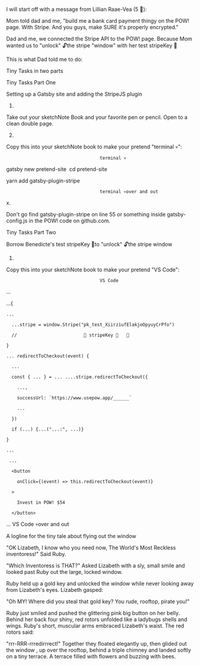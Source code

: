 I will start off with a message from Lillian Raae-Vea (5 🦄):

Mom told dad and me, "build me a bank card payment thingy on the POW! page. With Stripe. And you guys, make SURE it's properly encrypted."

Dad and me, we connected the Stripe API to the POW! page. Because Mom wanted us to "unlock" 🔓the stripe "window" with her test stripeKey 🔑

This is what Dad told me to do:


Tiny Tasks in two parts

Tiny Tasks Part One

Setting up a Gatsby site​ and adding the StripeJS plugin

1.
Take out your sketchNote Book and your favorite pen or pencil. Open to a clean double page.

2.

Copy this into your sketchNote book to make your pretend "terminal 💀":

                                       terminal 💀​
gatsby new pretend-site
​
​cd pretend-site​

​yarn add gatsby​-plugin-stripe

                                       terminal 💀​over and out



x.

Don't go find gatsby​-plugin-stripe on line 55 or something​ inside gatsby​-​config.js in the POW! code on github.com.



Tiny Tasks Part Two

Borrow Benedicte's test stripeKey 🔑​to "unlock" 🔓​the stripe window

1.
Copy this into your sketchNote book to make your pretend "VS Code":


                                       VS Code
...

...{

    ...

      ...stripe = window.Stripe("pk_test_XiirziufElakjoOpyuyCrPfo")

      //                         🔼 stripeKey 🔑   🔼

    }

    ... redirectToCheckout(event) {

      ...

      const { ... } = ... ....stripe.redirectToCheckout({

        ...,

        successUrl: `https://www.usepow.app/______`

        ...

      })

      if (...) {...("...:", ...)}

    }

    ...

     ...

      <button

        onClick={(event) => this.redirectToCheckout(event)}

      >

        Invest in POW! $54

      </button>

...
                                       VS Code 💀​over and out

A logline for the tiny tale about flying out the window

"OK Lizabeth, I know who you need now, The World's Most Reckless inventoress!" Said Ruby.

"Which Inventoress is THAT?" Asked Lizabeth with a sly, small smile and looked past Ruby out the large, locked window.

Ruby held up a gold key and unlocked the window while never looking away from Lizabeth's eyes. Lizabeth gasped:

"Oh MY! Where did you steal that gold key? You rude, rooftop, pirate you!"

Ruby just smiled and pushed the glittering pink big button on her belly. Behind her back four shiny, red rotors unfolded like a ladybugs shells and wings. Ruby's short, muscular arms embraced Lizabeth's waist. The red rotors said:

"rrr-RRR-rrredirrrect!" Together they floated elegantly up, then glided out the window , up over the rooftop, behind a triple chimney and landed softly on a tiny terrace. A terrace filled with flowers and buzzing with bees.
